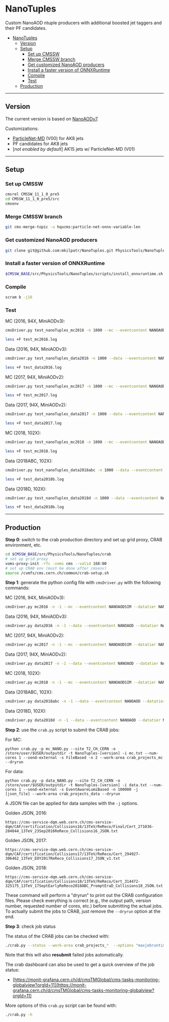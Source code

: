 # NanoTuples

Custom NanoAOD ntuple producers with additional boosted jet taggers and their PF candidates.

<!-- TOC -->

- [NanoTuples](#nanotuples)
    - [Version](#version)
    - [Setup](#setup)
        - [Set up CMSSW](#set-up-cmssw)
        - [Merge CMSSW branch](#merge-cmssw-branch)
        - [Get customized NanoAOD producers](#get-customized-nanoaod-producers)
        - [Install a faster version of ONNXRuntime](#install-a-faster-version-of-onnxruntime)
        - [Compile](#compile)
        - [Test](#test)
    - [Production](#production)

<!-- /TOC -->

------

## Version

The current version is based on [NanoAODv7](https://gitlab.cern.ch/cms-nanoAOD/nanoaod-doc/-/wikis/Releases/NanoAODv7).

Customizations:

- [ParticleNet-MD](https://cds.cern.ch/record/2707946?ln=en) (V00) for AK8 jets
- PF candidates for AK8 jets
- [*not enabled by default*] AK15 jets w/ ParticleNet-MD (V01)

------

## Setup

### Set up CMSSW

```bash
cmsrel CMSSW_11_1_0_pre5
cd CMSSW_11_1_0_pre5/src
cmsenv
```

### Merge CMSSW branch

```bash
git cms-merge-topic -u hqucms:particle-net-onnx-variable-len
```

### Get customized NanoAOD producers

```bash
git clone git@github.com:mkilpatr/NanoTuples.git PhysicsTools/NanoTuples -b HiggsToTauTau
```

### Install a faster version of ONNXRuntime

```bash
$CMSSW_BASE/src/PhysicsTools/NanoTuples/scripts/install_onnxruntime.sh
```

### Compile

```bash
scram b -j16
```

### Test

MC (2016, 94X, MiniAODv3):

```bash
cmsDriver.py test_nanoTuples_mc2016 -n 1000 --mc --eventcontent NANOAODSIM --datatier NANOAODSIM --conditions 102X_mcRun2_asymptotic_v8 --step NANO --nThreads 1 --era Run2_2016,run2_nanoAOD_94X2016 --customise PhysicsTools/NanoTuples/nanoTuples_cff.nanoTuples_customizeMC --filein /store/mc/RunIISummer16MiniAODv3/TTToSemilepton_TuneCUETP8M2_ttHtranche3_13TeV-powheg-pythia8/MINIAODSIM/PUMoriond17_94X_mcRun2_asymptotic_v3-v2/80000/FEC61D42-F5F5-E811-8435-001E67A4061D.root --fileout file:nano_mc2016.root --customise_commands "process.options.wantSummary = cms.untracked.bool(True)" >& test_mc2016.log &

less +F test_mc2016.log
```

Data (2016, 94X, MiniAODv3):

```bash
cmsDriver.py test_nanoTuples_data2016 -n 1000 --data --eventcontent NANOAOD --datatier NANOAOD --conditions 102X_dataRun2_v13 --step NANO --nThreads 1 --era Run2_2016,run2_nanoAOD_94X2016 --customise PhysicsTools/NanoTuples/nanoTuples_cff.nanoTuples_customizeData --filein /store/data/Run2016H/MET/MINIAOD/17Jul2018-v2/00000/0A0B71F7-75B8-E811-BAB7-0425C5DE7BE4.root --fileout file:nano_data2016.root --customise_commands "process.options.wantSummary = cms.untracked.bool(True)" >& test_data2016.log &

less +F test_data2016.log
```


MC (2017, 94X, MiniAODv2):

```bash
cmsDriver.py test_nanoTuples_mc2017 -n 1000 --mc --eventcontent NANOAODSIM --datatier NANOAODSIM --conditions 102X_mc2017_realistic_v8 --step NANO --nThreads 1 --era Run2_2017,run2_nanoAOD_94XMiniAODv2 --customise PhysicsTools/NanoTuples/nanoTuples_cff.nanoTuples_customizeMC --filein /store/mc/RunIIFall17MiniAODv2/DY1JetsToLL_M-50_LHEZpT_150-250_TuneCP5_13TeV-amcnloFXFX-pythia8/MINIAODSIM/PU2017_12Apr2018_94X_mc2017_realistic_v14-v1/60000/F492A0D0-3F56-E811-9387-FA163EB32A35.root --fileout file:nano_mc2017.root --customise_commands "process.options.wantSummary = cms.untracked.bool(True)" >& test_mc2017.log &

less +F test_mc2017.log
```

Data (2017, 94X, MiniAODv2):

```bash
cmsDriver.py test_nanoTuples_data2017 -n 1000 --data --eventcontent NANOAOD --datatier NANOAOD --conditions 102X_dataRun2_v13 --step NANO --nThreads 1 --era Run2_2017,run2_nanoAOD_94XMiniAODv2 --customise PhysicsTools/NanoTuples/nanoTuples_cff.nanoTuples_customizeData --filein /store/data/Run2017F/SingleElectron/MINIAOD/31Mar2018-v1/90002/EC099452-C938-E811-9922-0CC47A7C354C.root --fileout file:nano_data2017.root --customise_commands "process.options.wantSummary = cms.untracked.bool(True)" >& test_data2017.log &

less +F test_data2017.log
```


MC (2018, 102X):

```bash
cmsDriver.py test_nanoTuples_mc2018 -n 1000 --mc --eventcontent NANOAODSIM --datatier NANOAODSIM --conditions 102X_upgrade2018_realistic_v21 --step NANO --nThreads 1 --era Run2_2018,run2_nanoAOD_102Xv1 --customise PhysicsTools/NanoTuples/nanoTuples_cff.nanoTuples_customizeMC --filein /store/mc/RunIIAutumn18MiniAOD/WJetsToLNu_Pt-100To250_TuneCP5_13TeV-amcatnloFXFX-pythia8/MINIAODSIM/102X_upgrade2018_realistic_v15-v1/60000/FFF61350-8D94-6D49-8FBD-C53BBBA7A1E9.root --fileout file:nano_mc2018.root --customise_commands "process.options.wantSummary = cms.untracked.bool(True)" >& test_mc2018.log &

less +F test_mc2018.log
```

Data (2018ABC, 102X):

```bash
cmsDriver.py test_nanoTuples_data2018abc -n 1000 --data --eventcontent NANOAOD --datatier NANOAOD --conditions 102X_dataRun2_v13 --step NANO --nThreads 1 --era Run2_2018,run2_nanoAOD_102Xv1 --customise PhysicsTools/NanoTuples/nanoTuples_cff.nanoTuples_customizeData --filein /store/data/Run2018B/JetHT/MINIAOD/17Sep2018-v1/60000/FE3C69F0-A0BC-8941-92AF-B0DA1A6270BF.root --fileout file:nano_data2018b.root --customise_commands "process.options.wantSummary = cms.untracked.bool(True)" >& test_data2018b.log &

less +F test_data2018b.log
```

Data (2018D, 102X):

```bash
cmsDriver.py test_nanoTuples_data2018d -n 1000 --data --eventcontent NANOAOD --datatier NANOAOD --conditions 102X_dataRun2_Prompt_v16 --step NANO --nThreads 1 --era Run2_2018,run2_nanoAOD_102Xv1 --customise PhysicsTools/NanoTuples/nanoTuples_cff.nanoTuples_customizeData --filein /store/data/Run2018D/SingleMuon/MINIAOD/22Jan2019-v2/60002/FB8A58FA-1EC5-2F4E-A1C1-E02EBC1D0DF0.root --fileout file:nano_data2018d.root --customise_commands "process.options.wantSummary = cms.untracked.bool(True)" >& test_data2018d.log &

less +F test_data2018b.log
```

------

## Production

**Step 0**: switch to the crab production directory and set up grid proxy, CRAB environment, etc.

```bash
cd $CMSSW_BASE/src/PhysicsTools/NanoTuples/crab
# set up grid proxy
voms-proxy-init -rfc -voms cms --valid 168:00
# set up CRAB env (must be done after cmsenv)
source /cvmfs/cms.cern.ch/common/crab-setup.sh
```

**Step 1**: generate the python config file with `cmsDriver.py` with the following commands:


MC (2016, 94X, MiniAODv3):

```bash
cmsDriver.py mc2016 -n -1 --mc --eventcontent NANOAODSIM --datatier NANOAODSIM --conditions 102X_mcRun2_asymptotic_v8 --step NANO --nThreads 1 --era Run2_2016,run2_nanoAOD_94X2016 --customise PhysicsTools/NanoTuples/nanoTuples_cff.nanoTuples_customizeMC --filein file:step-1.root --fileout file:nano.root --no_exec
```

Data (2016, 94X, MiniAODv3):

```bash
cmsDriver.py data2016 -n -1 --data --eventcontent NANOAOD --datatier NANOAOD --conditions 102X_dataRun2_v13 --step NANO --nThreads 1 --era Run2_2016,run2_nanoAOD_94X2016 --customise PhysicsTools/NanoTuples/nanoTuples_cff.nanoTuples_customizeData --filein file:step-1.root --fileout file:nano.root --no_exec
```


MC (2017, 94X, MiniAODv2):

```bash
cmsDriver.py mc2017 -n -1 --mc --eventcontent NANOAODSIM --datatier NANOAODSIM --conditions 102X_mc2017_realistic_v8 --step NANO --nThreads 1 --era Run2_2017,run2_nanoAOD_94XMiniAODv2 --customise PhysicsTools/NanoTuples/nanoTuples_cff.nanoTuples_customizeMC --filein file:step-1.root --fileout file:nano.root --no_exec
```

Data (2017, 94X, MiniAODv2):

```bash
cmsDriver.py data2017 -n -1 --data --eventcontent NANOAOD --datatier NANOAOD --conditions 102X_dataRun2_v13 --step NANO --nThreads 1 --era Run2_2017,run2_nanoAOD_94XMiniAODv2 --customise PhysicsTools/NanoTuples/nanoTuples_cff.nanoTuples_customizeData --filein file:step-1.root --fileout file:nano.root --no_exec
```

MC (2018, 102X):

```bash
cmsDriver.py mc2018 -n -1 --mc --eventcontent NANOAODSIM --datatier NANOAODSIM --conditions 102X_upgrade2018_realistic_v21 --step NANO --nThreads 1 --era Run2_2018,run2_nanoAOD_102Xv1 --customise PhysicsTools/NanoTuples/nanoTuples_cff.nanoTuples_customizeMC --filein file:step-1.root --fileout file:nano.root --no_exec
```

Data (2018ABC, 102X):

```bash
cmsDriver.py data2018abc -n -1 --data --eventcontent NANOAOD --datatier NANOAOD --conditions 102X_dataRun2_v13 --step NANO --nThreads 1 --era Run2_2018,run2_nanoAOD_102Xv1 --customise PhysicsTools/NanoTuples/nanoTuples_cff.nanoTuples_customizeData --filein file:step-1.root --fileout file:nano.root --no_exec
```

Data (2018D, 102X):

```bash
cmsDriver.py data2018d -n -1 --data --eventcontent NANOAOD --datatier NANOAOD --conditions 102X_dataRun2_Prompt_v16 --step NANO --nThreads 1 --era Run2_2018,run2_nanoAOD_102Xv1 --customise PhysicsTools/NanoTuples/nanoTuples_cff.nanoTuples_customizeData --filein file:step-1.root --fileout file:nano.root --no_exec
```


**Step 2**: use the `crab.py` script to submit the CRAB jobs:

For MC:

`python crab.py -p mc_NANO.py --site T2_CH_CERN -o /store/user/$USER/outputdir -t NanoTuples-[version] -i mc.txt --num-cores 1 --send-external -s FileBased -n 2 --work-area crab_projects_mc --dryrun`

For data:

`python crab.py -p data_NANO.py --site T2_CH_CERN -o /store/user/$USER/outputdir -t NanoTuples-[version] -i data.txt --num-cores 1 --send-external -s EventAwareLumiBased -n 100000 -j [json_file] --work-area crab_projects_data --dryrun`


A JSON file can be applied for data samples with the `-j` options.

Golden JSON, 2016:

```
https://cms-service-dqm.web.cern.ch/cms-service-dqm/CAF/certification/Collisions16/13TeV/ReReco/Final/Cert_271036-284044_13TeV_23Sep2016ReReco_Collisions16_JSON.txt
```

Golden JSON, 2017:

```
https://cms-service-dqm.web.cern.ch/cms-service-dqm/CAF/certification/Collisions17/13TeV/ReReco/Cert_294927-306462_13TeV_EOY2017ReReco_Collisions17_JSON_v1.txt
```

Golden JSON, 2018:

```
https://cms-service-dqm.web.cern.ch/cms-service-dqm/CAF/certification/Collisions18/13TeV/ReReco/Cert_314472-325175_13TeV_17SeptEarlyReReco2018ABC_PromptEraD_Collisions18_JSON.txt
```

These command will perform a "dryrun" to print out the CRAB configuration files. Please check everything is correct (e.g., the output path, version number, requested number of cores, etc.) before submitting the actual jobs. To actually submit the jobs to CRAB, just remove the `--dryrun` option at the end.

**Step 3**: check job status

The status of the CRAB jobs can be checked with:

```bash
./crab.py --status --work-area crab_projects_*  --options "maxjobruntime=2500 maxmemory=2500" && ./crab.py --summary
```

Note that this will also **resubmit** failed jobs automatically.

The crab dashboard can also be used to get a quick overview of the job status:

- [https://monit-grafana.cern.ch/d/cmsTMGlobal/cms-tasks-monitoring-globalview?orgId=11](https://monit-grafana.cern.ch/d/cmsTMGlobal/cms-tasks-monitoring-globalview?orgId=11)

More options of this `crab.py` script can be found with:

```bash
./crab.py -h
```
